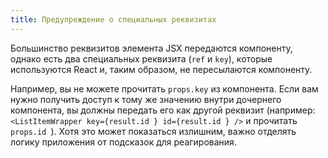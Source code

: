 ```yaml
---
title: Предупреждение о специальных реквизитах
---
```


Большинство реквизитов элемента JSX передаются компоненту, однако есть два специальных реквизита (`ref` и `key`), которые используются React и, таким образом, не пересылаются компоненту.

Например, вы не можете прочитать `props.key` из компонента. Если вам нужно получить доступ к тому же значению внутри дочернего компонента, вы должны передать его как другой реквизит (например: `<ListItemWrapper key={result.id } id={result.id } />` и прочитать `props.id `). Хотя это может показаться излишним, важно отделять логику приложения от подсказок для реагирования.

